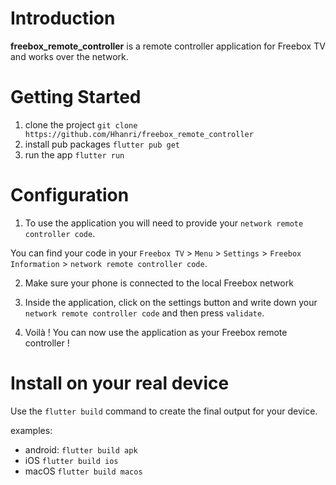 # Introduction
**freebox_remote_controller** is a remote controller application for Freebox TV and works over the network.

# Getting Started
1. clone the project
`git clone https://github.com/Hhanri/freebox_remote_controller`
2. install pub packages
`flutter pub get`
3. run the app
`flutter run`

# Configuration

1. To use the application you will need to provide your `network remote controller code`.

You can find your code in your `Freebox TV` > `Menu` > `Settings` > `Freebox Information` > `network remote controller code`.

2. Make sure your phone is connected to the local Freebox network

3. Inside the application, click on the settings button and write down your `network remote controller code` and then press `validate`.

4. Voilà ! You can now use the application as your Freebox remote controller !

# Install on your real device
Use the `flutter build` command to create the final output for your device.

examples:
- android: `flutter build apk`
- iOS `flutter build ios`
- macOS `flutter build macos`
